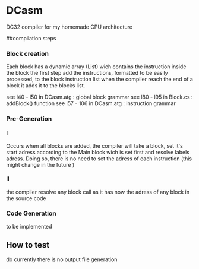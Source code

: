 # DCasm
DC32 compiler for my homemade CPU architecture

##compilation steps

### Block creation
Each block has a dynamic array (List) wich contains the instruction inside the block 
the first step add the instructions, formatted to be easily processed, to the block instruction list
when the compiler reach the end of a block it adds it to the blocks list.

see l40 - l50 in DCasm.atg : global block grammar
see l80 - l95 in Block.cs  : addBlock() function
see l57 - 106 in DCasm.atg : instruction grammar


### Pre-Generation

#### I
Occurs when all blocks are added, the compiler will take a block, set it's start adress according to the Main block wich is set first and resolve labels adress.
Doing so, there is no need to set the adress of each instruction (this might change in the future )

#### II
the compiler resolve any block call as it has now the adress of any block in the source code


### Code Generation
to be implemented


## How to test
do <sourcefile>
currently there is no output file generation

 

